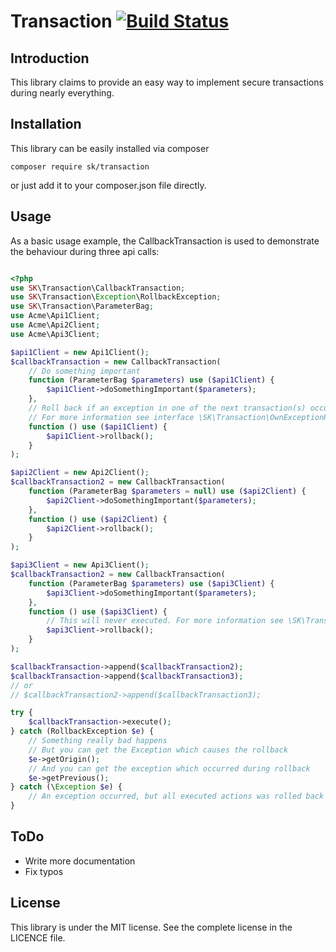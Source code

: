# Transaction [![Build Status](https://travis-ci.org/skroczek/transaction.svg?branch=master)](https://travis-ci.org/skroczek/transaction)

## Introduction

This library claims to provide an easy way to implement secure transactions during nearly everything.

## Installation

This library can be easily installed via composer

    composer require sk/transaction

or just add it to your composer.json file directly.

## Usage

As a basic usage example, the CallbackTransaction is used to demonstrate the behaviour during three api calls:

```php

<?php
use SK\Transaction\CallbackTransaction;
use SK\Transaction\Exception\RollbackException;
use SK\Transaction\ParameterBag;
use Acme\Api1Client;
use Acme\Api2Client;
use Acme\Api3Client;

$api1Client = new Api1Client();
$callbackTransaction = new CallbackTransaction(
    // Do something important
    function (ParameterBag $parameters) use ($api1Client) {
        $api1Client->doSomethingImportant($parameters);
    },
    // Roll back if an exception in one of the next transaction(s) occurred.
    // For more information see interface \SK\Transaction\OwnExceptionRollback
    function () use ($api1Client) {
        $api1Client->rollback();
    }
);

$api2Client = new Api2Client();
$callbackTransaction2 = new CallbackTransaction(
    function (ParameterBag $parameters = null) use ($api2Client) {
        $api2Client->doSomethingImportant($parameters);
    },
    function () use ($api2Client) {
        $api2Client->rollback();
    }
);

$api3Client = new Api3Client();
$callbackTransaction2 = new CallbackTransaction(
    function (ParameterBag $parameters) use ($api3Client) {
        $api3Client->doSomethingImportant($parameters);
    },
    function () use ($api3Client) {
        // This will never executed. For more information see \SK\Transaction\OwnExceptionRollback
        $api3Client->rollback();
    }
);

$callbackTransaction->append($callbackTransaction2);
$callbackTransaction->append($callbackTransaction3);
// or
// $callbackTransaction2->append($callbackTransaction3);

try {
    $callbackTransaction->execute();
} catch (RollbackException $e) {
    // Something really bad happens
    // But you can get the Exception which causes the rollback
    $e->getOrigin();
    // And you can get the exception which occurred during rollback
    $e->getPrevious();
} catch (\Exception $e) {
    // An exception occurred, but all executed actions was rolled back successfully
}
```

## ToDo

* Write more documentation
* Fix typos
        
## License

This library is under the MIT license. See the complete license in the LICENCE file.

